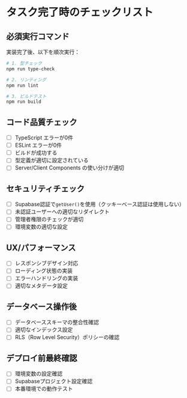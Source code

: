 # タスク完了時のチェックリスト

## 必須実行コマンド
実装完了後、以下を順次実行：

```bash
# 1. 型チェック
npm run type-check

# 2. リンティング
npm run lint

# 3. ビルドテスト
npm run build
```

## コード品質チェック
- [ ] TypeScript エラーが0件
- [ ] ESLint エラーが0件
- [ ] ビルドが成功する
- [ ] 型定義が適切に設定されている
- [ ] Server/Client Components の使い分けが適切

## セキュリティチェック
- [ ] Supabase認証で`getUser()`を使用（クッキーベース認証は使用しない）
- [ ] 未認証ユーザーへの適切なリダイレクト
- [ ] 管理者権限のチェックが適切
- [ ] 環境変数の適切な設定

## UX/パフォーマンス
- [ ] レスポンシブデザイン対応
- [ ] ローディング状態の実装
- [ ] エラーハンドリングの実装
- [ ] 適切なメタデータ設定

## データベース操作後
- [ ] データベーススキーマの整合性確認
- [ ] 適切なインデックス設定
- [ ] RLS（Row Level Security）ポリシーの確認

## デプロイ前最終確認
- [ ] 環境変数の設定確認
- [ ] Supabaseプロジェクト設定確認
- [ ] 本番環境での動作テスト